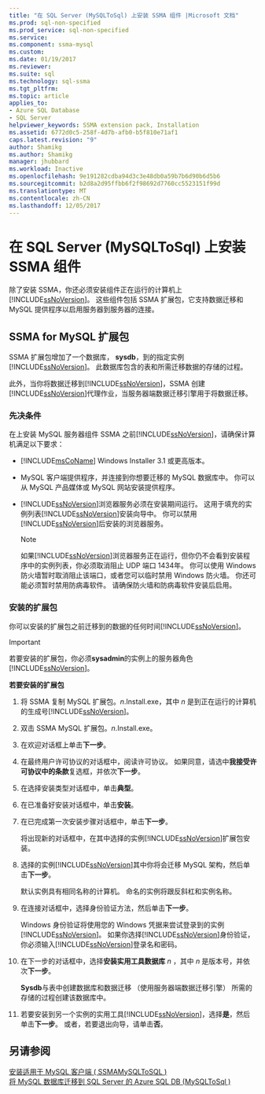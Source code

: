 ```yaml
---
title: "在 SQL Server (MySQLToSql) 上安装 SSMA 组件 |Microsoft 文档"
ms.prod: sql-non-specified
ms.prod_service: sql-non-specified
ms.service: 
ms.component: ssma-mysql
ms.custom: 
ms.date: 01/19/2017
ms.reviewer: 
ms.suite: sql
ms.technology: sql-ssma
ms.tgt_pltfrm: 
ms.topic: article
applies_to:
- Azure SQL Database
- SQL Server
helpviewer_keywords: SSMA extension pack, Installation
ms.assetid: 6772d0c5-258f-4d7b-afb0-b5f810e71af1
caps.latest.revision: "9"
author: Shamikg
ms.author: Shamikg
manager: jhubbard
ms.workload: Inactive
ms.openlocfilehash: 9e191282cdba94d3c3e48db0a59b7b6d90b6d5b6
ms.sourcegitcommit: b2d8a2d95ffbb6f2f98692d7760cc5523151f99d
ms.translationtype: MT
ms.contentlocale: zh-CN
ms.lasthandoff: 12/05/2017
---
```

# <a name="installing-ssma-components-on-sql-server-mysqltosql"></a>在 SQL Server (MySQLToSql) 上安装 SSMA 组件
除了安装 SSMA，你还必须安装组件正在运行的计算机上[!INCLUDE[ssNoVersion](../../includes/ssnoversion_md.md)]。 这些组件包括 SSMA 扩展包，它支持数据迁移和 MySQL 提供程序以启用服务器到服务器的连接。  
  
## <a name="ssma-for-mysql-extension-pack"></a>SSMA for MySQL 扩展包  
SSMA 扩展包增加了一个数据库， **sysdb**，到的指定实例[!INCLUDE[ssNoVersion](../../includes/ssnoversion_md.md)]。 此数据库包含的表和所需迁移数据的存储的过程。  
  
此外，当你将数据迁移到[!INCLUDE[ssNoVersion](../../includes/ssnoversion_md.md)]，SSMA 创建[!INCLUDE[ssNoVersion](../../includes/ssnoversion_md.md)]代理作业，当服务器端数据迁移引擎用于将数据迁移。  
  
### <a name="prerequisites"></a>先决条件  
在上安装 MySQL 服务器组件 SSMA 之前[!INCLUDE[ssNoVersion](../../includes/ssnoversion_md.md)]，请确保计算机满足以下要求：  
  
-   [!INCLUDE[msCoName](../../includes/msconame_md.md)] Windows Installer 3.1 或更高版本。  
  
-   MySQL 客户端提供程序，并连接到你想要迁移的 MySQL 数据库中。 你可以从 MySQL 产品媒体或 MySQL 网站安装提供程序。  
  
-   [!INCLUDE[ssNoVersion](../../includes/ssnoversion_md.md)]浏览器服务必须在安装期间运行。 这用于填充的实例列表[!INCLUDE[ssNoVersion](../../includes/ssnoversion_md.md)]安装向导中。 你可以禁用[!INCLUDE[ssNoVersion](../../includes/ssnoversion_md.md)]后安装的浏览器服务。  
  
    > [!NOTE]  
    > 如果[!INCLUDE[ssNoVersion](../../includes/ssnoversion_md.md)]浏览器服务正在运行，但你仍不会看到安装程序中的实例列表，你必须取消阻止 UDP 端口 1434年。 你可以使用 Windows 防火墙暂时取消阻止该端口，或者您可以临时禁用 Windows 防火墙。 你还可能必须暂时禁用防病毒软件。 请确保防火墙和防病毒软件安装后启用。  
  
### <a name="installing-the-extension-pack"></a>安装的扩展包  
你可以安装的扩展包之前迁移到的数据的任何时间[!INCLUDE[ssNoVersion](../../includes/ssnoversion_md.md)]。  
  
> [!IMPORTANT]  
> 若要安装的扩展包，你必须**sysadmin**的实例上的服务器角色[!INCLUDE[ssNoVersion](../../includes/ssnoversion_md.md)]。  
  
**若要安装的扩展包**  
  
1.  将 SSMA 复制 MySQL 扩展包。*n*.Install.exe，其中 *n* 是到正在运行的计算机的生成号[!INCLUDE[ssNoVersion](../../includes/ssnoversion_md.md)]。  
  
2.  双击 SSMA MySQL 扩展包。*n*.Install.exe。  
  
3.  在欢迎对话框上单击**下一步**。  
  
4.  在最终用户许可协议的对话框中，阅读许可协议。 如果同意，请选中**我接受许可协议中的条款**复选框，并依次**下一步**。  
  
5.  在选择安装类型对话框中，单击**典型**。  
  
6.  在已准备好安装对话框中，单击**安装**。  
  
7.  在已完成第一次安装步骤对话框中，单击**下一步**。  
  
    将出现新的对话框中，在其中选择的实例[!INCLUDE[ssNoVersion](../../includes/ssnoversion_md.md)]扩展包安装。  
  
8.  选择的实例[!INCLUDE[ssNoVersion](../../includes/ssnoversion_md.md)]其中你将会迁移 MySQL 架构，然后单击**下一步**。  
  
    默认实例具有相同名称的计算机。 命名的实例将跟反斜杠和实例名称。  
  
9. 在连接对话框中，选择身份验证方法，然后单击**下一步**。  
  
    Windows 身份验证将使用您的 Windows 凭据来尝试登录到的实例[!INCLUDE[ssNoVersion](../../includes/ssnoversion_md.md)]。 如果你选择[!INCLUDE[ssNoVersion](../../includes/ssnoversion_md.md)]身份验证，你必须输入[!INCLUDE[ssNoVersion](../../includes/ssnoversion_md.md)]登录名和密码。  
  
10. 在下一步的对话框中，选择**安装实用工具数据库**  *n* ，其中 *n* 是版本号，并依次**下一步**。  
  
    **Sysdb**与表中创建数据库和数据迁移 （使用服务器端数据迁移引擎） 所需的存储的过程创建该数据库中。  
  
11. 若要安装到另一个实例的实用工具[!INCLUDE[ssNoVersion](../../includes/ssnoversion_md.md)]，选择**是**，然后单击**下一步**。 或者，若要退出向导，请单击**否**。  
  
## <a name="see-also"></a>另请参阅  
[安装适用于 MySQL 客户端 &#40; SSMAMySQLToSQL &#41;](../../ssma/mysql/installing-ssma-for-mysql-client-mysqltosql.md)  
[将 MySQL 数据库迁移到 SQL Server 的 Azure SQL DB &#40;MySQLToSql &#41;](../../ssma/mysql/migrating-mysql-databases-to-sql-server-azure-sql-db-mysqltosql.md)  
  
